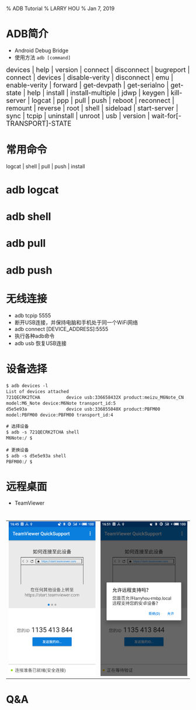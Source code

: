 % ADB Tutorial
% LARRY HOU
% Jan 7, 2019

# ADB简介

- Android Debug Bridge
- 使用方法 `adb [command]`

<div style='font-size:18px' class="fragment">devices  |  help  |  version  |  connect  |  disconnect  |  bugreport | connect | devices | disable-verity | disconnect | emu | enable-verity | forward | get-devpath | get-serialno | get-state | help | install | install-multiple | jdwp | keygen | kill-server | logcat | ppp | pull | push | reboot | reconnect | remount | reverse | root | shell | sideload | start-server | sync | tcpip | uninstall | unroot | usb | version | wait-for[-TRANSPORT]-STATE
</div>

# 常用命令

logcat  |  shell  |   pull  |  push  |  install 

# adb logcat

# adb shell

# adb pull

# adb push

# 无线连接

- adb tcpip 5555
- 断开USB连接，并保持电脑和手机处于同一个WiFi网络
- adb connect [DEVICE_ADDRESS]:5555
- 执行各种adb命令
- adb usb 恢复USB连接

# 设备选择

```
$ adb devices -l
List of devices attached
721QECRK2TCHA          device usb:336658432X product:meizu_M6Note_CN model:M6_Note device:M6Note transport_id:5
d5e5e93a               device usb:336855040X product:PBFM00 model:PBFM00 device:PBFM00 transport_id:4
```

```
# 选择设备
$ adb -s 721QECRK2TCHA shell
M6Note:/ $ 

# 更换设备
$ adb -s d5e5e93a shell
PBFM00:/ $ 
```

# 远程桌面

- TeamViewer


# 

<table>
	<tr>
		<td><img class="plain" src="q1.png" /></td>
		<td><img class="plain" src="q2.png" /></td>
	</tr>
</table>

# Q&A
